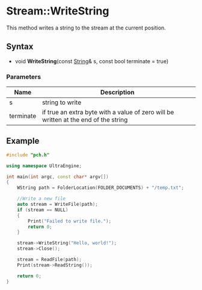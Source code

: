 # Stream::WriteString #
This method writes a string to the stream at the current position.

## Syntax ##
- void **WriteString**(const [String](String.md)& s, const bool terminate = true)

### Parameters ###
| Name | Description |
|---|---|
| s | string to write |
| terminate | if true an extra byte with a value of zero will be written at the end of the string |

## Example

```c++
#include "pch.h"

using namespace UltraEngine;

int main(int argc, const char* argv[])
{
	WString path = FolderLocation(FOLDER_DOCUMENTS) + "/temp.txt";

	//Write a new file
	auto stream = WriteFile(path);
	if (stream == NULL)
	{
		Print("Failed to write file.");
		return 0;
	}

	stream->WriteString("Hello, world!");
	stream->Close();

	stream = ReadFile(path);
	Print(stream->ReadString());

	return 0;
}
```
